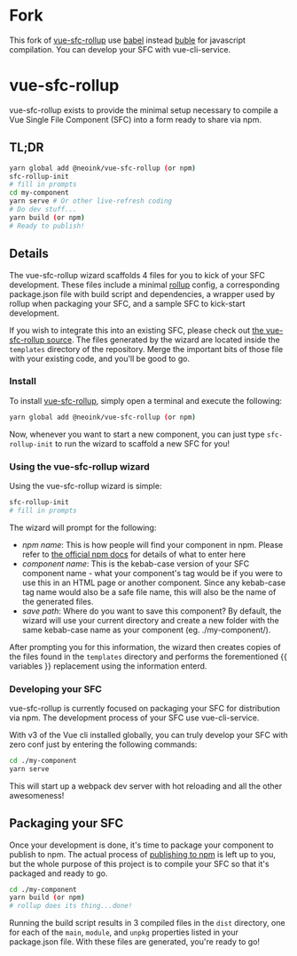 # Fork

This fork of [vue-sfc-rollup](https://www.npmjs.com/package/vue-sfc-rollup) use [babel](https://github.com/babel/babel) instead [buble](https://github.com/Rich-Harris/buble) for javascript compilation. You can develop your SFC with vue-cli-service.

# vue-sfc-rollup

vue-sfc-rollup exists to provide the minimal setup necessary to compile a Vue Single File Component (SFC) into a form ready to share via npm.

## TL;DR

```bash
yarn global add @neoink/vue-sfc-rollup (or npm)
sfc-rollup-init
# fill in prompts
cd my-component
yarn serve # Or other live-refresh coding
# Do dev stuff...
yarn build (or npm)
# Ready to publish!
```

## Details

The vue-sfc-rollup wizard scaffolds 4 files for you to kick of your SFC development. These files include a minimal [rollup](https://rollupjs.org) config, a corresponding package.json file with build script and dependencies, a wrapper used by rollup when packaging your SFC, and a sample SFC to kick-start development.

If you wish to integrate this into an existing SFC, please check out [the vue-sfc-rollup source](https://github.com/mgdodge/vue-sfc-rollup). The files generated by the wizard are located inside the `templates` directory of the repository. Merge the important bits of those file with your existing code, and you'll be good to go.

### Install

To install [vue-sfc-rollup](https://www.npmjs.com/package/vue-sfc-rollup), simply open a terminal and execute the following:

```bash
yarn global add @neoink/vue-sfc-rollup (or npm)
```

Now, whenever you want to start a new component, you can just type `sfc-rollup-init` to run the wizard to scaffold a new SFC for you!

### Using the vue-sfc-rollup wizard

Using the vue-sfc-rollup wizard is simple:

```bash
sfc-rollup-init
# fill in prompts
```

The wizard will prompt for the following:

- _npm name_: This is how people will find your component in npm. Please refer to [the official npm docs](https://docs.npmjs.com/files/package.json#name) for details of what to enter here
- _component name_: This is the kebab-case version of your SFC component name - what your component's tag would be if you were to use this in an HTML page or another component. Since any kebab-case tag name would also be a safe file name, this will also be the name of the generated files.
- _save path_: Where do you want to save this component? By default, the wizard will use your current directory and create a new folder with the same kebab-case name as your component (eg. ./my-component/).

After prompting you for this information, the wizard then creates copies of the files found in the `templates` directory and performs the forementioned {{ variables }} replacement using the information enterd.

### Developing your SFC

vue-sfc-rollup is currently focused on packaging your SFC for distribution via npm. The development process of your SFC use vue-cli-service.

With v3 of the Vue cli installed globally, you can truly develop your SFC with zero conf just by entering the following commands:

```bash
cd ./my-component
yarn serve
```

This will start up a webpack dev server with hot reloading and all the other awesomeness!

## Packaging your SFC

Once your development is done, it's time to package your component to publish to npm. The actual process of [publishing to npm](https://docs.npmjs.com/getting-started/publishing-npm-packages) is left up to you, but the whole purpose of this project is to compile your SFC so that it's packaged and ready to go.

```bash
cd ./my-component
yarn build (or npm)
# rollup does its thing...done!
```

Running the build script results in 3 compiled files in the `dist` directory, one for each of the `main`, `module`, and `unpkg` properties listed in your package.json file. With these files are generated, you're ready to go!
